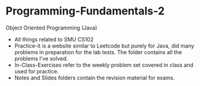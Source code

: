 # Programming-Fundamentals-2
Object Oriented Programming (Java)
- All things related to SMU CS102
- Practice-it is a website similar to Leetcode but purely for Java, did many problems in preparation for the lab tests. The folder contains all the problems I've solved.
- In-Class-Exercises refer to the weekly problem set covered in class and used for practice.
- Notes and Slides folders contain the revision material for exams.
